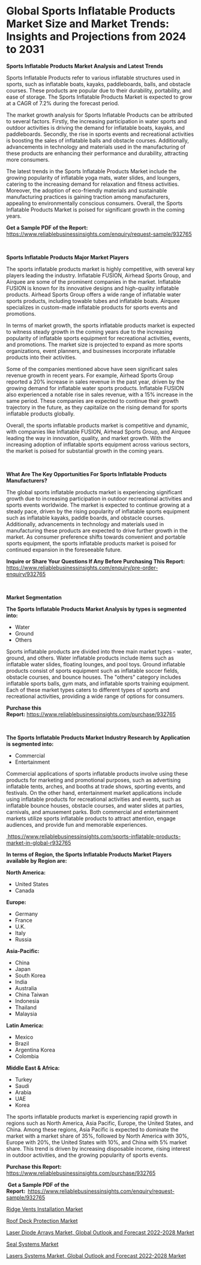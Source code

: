 <p><h1>Global Sports Inflatable Products Market Size and Market Trends: Insights and Projections from 2024 to 2031</h1></p><p><strong>Sports Inflatable Products Market Analysis and Latest Trends</strong></p>
<p><p>Sports Inflatable Products refer to various inflatable structures used in sports, such as inflatable boats, kayaks, paddleboards, balls, and obstacle courses. These products are popular due to their durability, portability, and ease of storage. The Sports Inflatable Products Market is expected to grow at a CAGR of 7.2% during the forecast period.</p><p>The market growth analysis for Sports Inflatable Products can be attributed to several factors. Firstly, the increasing participation in water sports and outdoor activities is driving the demand for inflatable boats, kayaks, and paddleboards. Secondly, the rise in sports events and recreational activities is boosting the sales of inflatable balls and obstacle courses. Additionally, advancements in technology and materials used in the manufacturing of these products are enhancing their performance and durability, attracting more consumers.</p><p>The latest trends in the Sports Inflatable Products Market include the growing popularity of inflatable yoga mats, water slides, and loungers, catering to the increasing demand for relaxation and fitness activities. Moreover, the adoption of eco-friendly materials and sustainable manufacturing practices is gaining traction among manufacturers, appealing to environmentally conscious consumers. Overall, the Sports Inflatable Products Market is poised for significant growth in the coming years.</p></p>
<p><strong>Get a Sample PDF of the Report:&nbsp;</strong> <a href="https://www.reliablebusinessinsights.com/enquiry/request-sample/932765">https://www.reliablebusinessinsights.com/enquiry/request-sample/932765</a></p>
<p>&nbsp;</p>
<p><strong>Sports Inflatable Products Major Market Players</strong></p>
<p><p>The sports inflatable products market is highly competitive, with several key players leading the industry. Inflatable FUSION, Airhead Sports Group, and Airquee are some of the prominent companies in the market. Inflatable FUSION is known for its innovative designs and high-quality inflatable products. Airhead Sports Group offers a wide range of inflatable water sports products, including towable tubes and inflatable boats. Airquee specializes in custom-made inflatable products for sports events and promotions.</p><p>In terms of market growth, the sports inflatable products market is expected to witness steady growth in the coming years due to the increasing popularity of inflatable sports equipment for recreational activities, events, and promotions. The market size is projected to expand as more sports organizations, event planners, and businesses incorporate inflatable products into their activities.</p><p>Some of the companies mentioned above have seen significant sales revenue growth in recent years. For example, Airhead Sports Group reported a 20% increase in sales revenue in the past year, driven by the growing demand for inflatable water sports products. Inflatable FUSION also experienced a notable rise in sales revenue, with a 15% increase in the same period. These companies are expected to continue their growth trajectory in the future, as they capitalize on the rising demand for sports inflatable products globally.</p><p>Overall, the sports inflatable products market is competitive and dynamic, with companies like Inflatable FUSION, Airhead Sports Group, and Airquee leading the way in innovation, quality, and market growth. With the increasing adoption of inflatable sports equipment across various sectors, the market is poised for substantial growth in the coming years.</p></p>
<p>&nbsp;</p>
<p><strong>What Are The Key Opportunities For Sports Inflatable Products Manufacturers?</strong></p>
<p><p>The global sports inflatable products market is experiencing significant growth due to increasing participation in outdoor recreational activities and sports events worldwide. The market is expected to continue growing at a steady pace, driven by the rising popularity of inflatable sports equipment such as inflatable kayaks, paddle boards, and obstacle courses. Additionally, advancements in technology and materials used in manufacturing these products are expected to drive further growth in the market. As consumer preference shifts towards convenient and portable sports equipment, the sports inflatable products market is poised for continued expansion in the foreseeable future.</p></p>
<p><strong>Inquire or Share Your Questions If Any Before Purchasing This Report:</strong> <a href="https://www.reliablebusinessinsights.com/enquiry/pre-order-enquiry/932765">https://www.reliablebusinessinsights.com/enquiry/pre-order-enquiry/932765</a></p>
<p>&nbsp;</p>
<p><strong>Market Segmentation</strong></p>
<p><strong>The Sports Inflatable Products Market Analysis by types is segmented into:</strong></p>
<p><ul><li>Water</li><li>Ground</li><li>Others</li></ul></p>
<p><p>Sports inflatable products are divided into three main market types - water, ground, and others. Water inflatable products include items such as inflatable water slides, floating lounges, and pool toys. Ground inflatable products consist of sports equipment such as inflatable soccer fields, obstacle courses, and bounce houses. The "others" category includes inflatable sports balls, gym mats, and inflatable sports training equipment. Each of these market types caters to different types of sports and recreational activities, providing a wide range of options for consumers.</p></p>
<p><strong>Purchase this Report:&nbsp;</strong><a href="https://www.reliablebusinessinsights.com/purchase/932765">https://www.reliablebusinessinsights.com/purchase/932765</a></p>
<p>&nbsp;</p>
<p><strong>The Sports Inflatable Products Market Industry Research by Application is segmented into:</strong></p>
<p><ul><li>Commercial</li><li>Entertainment</li></ul></p>
<p><p>Commercial applications of sports inflatable products involve using these products for marketing and promotional purposes, such as advertising inflatable tents, arches, and booths at trade shows, sporting events, and festivals. On the other hand, entertainment market applications include using inflatable products for recreational activities and events, such as inflatable bounce houses, obstacle courses, and water slides at parties, carnivals, and amusement parks. Both commercial and entertainment markets utilize sports inflatable products to attract attention, engage audiences, and provide fun and memorable experiences.</p></p>
<p><a href="https://www.reliablebusinessinsights.com/sports-inflatable-products-market-in-global-r932765">&nbsp;https://www.reliablebusinessinsights.com/sports-inflatable-products-market-in-global-r932765</a></p>
<p><strong>In terms of Region, the Sports Inflatable Products Market Players available by Region are:</strong></p>
<p>
    <p> <strong> North America: </strong>
        <ul>
            <li>United States</li>
            <li>Canada</li>
        </ul>
        </p> 
    <p> <strong> Europe: </strong>
        <ul>
            <li>Germany</li>
            <li>France</li>
            <li>U.K.</li>
            <li>Italy</li>
            <li>Russia</li>
        </ul>
        </p> 
    <p> <strong> Asia-Pacific: </strong>
        <ul>
            <li>China</li>
            <li>Japan</li>
            <li>South Korea</li>
            <li>India</li>
            <li>Australia</li>
            <li>China Taiwan</li>
            <li>Indonesia</li>
            <li>Thailand</li>
            <li>Malaysia</li>
        </ul>
        </p> 
    <p> <strong> Latin America: </strong>
        <ul>
            <li>Mexico</li>
            <li>Brazil</li>
            <li>Argentina Korea</li>
            <li>Colombia</li>
        </ul>
        </p> 
    <p> <strong> Middle East & Africa: </strong>
        <ul>
            <li>Turkey</li>
            <li>Saudi</li>
            <li>Arabia</li>
            <li>UAE</li>
            <li>Korea</li>
        </ul>
    </p>
    </p>
<p><p>The sports inflatable products market is experiencing rapid growth in regions such as North America, Asia Pacific, Europe, the United States, and China. Among these regions, Asia Pacific is expected to dominate the market with a market share of 35%, followed by North America with 30%, Europe with 20%, the United States with 10%, and China with 5% market share. This trend is driven by increasing disposable income, rising interest in outdoor activities, and the growing popularity of sports events.</p></p>
<p><strong>Purchase this Report: </strong><a href="https://www.reliablebusinessinsights.com/purchase/932765">https://www.reliablebusinessinsights.com/purchase/932765</a></p>
<p>&nbsp;<strong>Get a Sample PDF of the Report:&nbsp;&nbsp;</strong><a href="https://www.reliablebusinessinsights.com/enquiry/request-sample/932765">https://www.reliablebusinessinsights.com/enquiry/request-sample/932765</a></p>
<p><strong></strong></p>
<p><p><a href="https://medium.com/@alanernser/market-forecast-global-ridge-vents-installation-trends-and-impact-analysis-2024-2031-by-b557f91a6b93">Ridge Vents Installation Market</a></p><p><a href="https://medium.com/@skylareaver78567/roof-deck-protection-industry-analysis-report-its-market-size-share-trends-by-application-7208e9290dfa">Roof Deck Protection Market</a></p><p><a href="https://issuu.com/reportprime-2/docs/laser-diode-arrays-market-global-ou_68995ad655484f">Laser Diode Arrays Market, Global Outlook and Forecast 2022-2028 Market</a></p><p><a href="https://medium.com/@skylareaver78567/seal-systems-market-a-global-and-regional-analysis-focus-on-region-country-level-analysis-and-a581d2e2f62d">Seal Systems Market</a></p><p><a href="https://issuu.com/reportprime-2/docs/lasers-systems-market-global-outloo_f29e6e0d8dc391">Lasers Systems Market, Global Outlook and Forecast 2022-2028 Market</a></p></p>